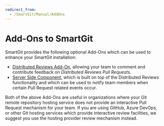 ```yaml
---
redirect_from:
  - /SmartGit/Manual/AddOns
---
```

# Add-Ons to SmartGit

SmartGit provides the following optional Add-Ons which can be used to enhance your SmartGit installation:

- [Distributed Reviews Add-On](Distributed-Reviews-add-on-.md), allowing your team to comment and contribute feedback on *Distributed Reviews Pull Requests*.
- [Server Side Component](Server-side-component.md), which is built on top of the Distributed Reviews functionality and which can be used to notify team members when certain Pull Request related events occur.

Both of the above Add-Ons are useful in organizations where your Git remote repository hosting service does not provide an interactive Pull Request mechanism for your team. If you are using GitHub, Azure DevOps, or other Git hosting services which provide interactive review facilities, we suggest you use the hosting provider review mechanism instead.
